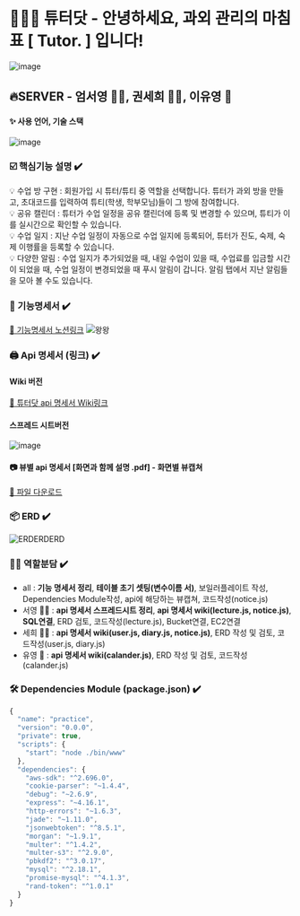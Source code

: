 # 🧑🏼‍🏫 튜터닷 -  안녕하세요, 과외 관리의 마침표 [ Tutor. ] 입니다!
![image](https://user-images.githubusercontent.com/22907830/86105632-8b4ea980-bafa-11ea-8b2d-dc329635ea07.png)

## 🔥SERVER  - 엄서영 🧞‍♂️, 권세희 🧞‍♀️, 이유영 🧞
#### ✨ 사용 언어, 기술 스택
![image](https://user-images.githubusercontent.com/22907830/86451099-62762080-bd55-11ea-8ebf-a3afbad43c6f.png)

### ☑️ 핵심기능 설명 ✔️

💡 수업 방 구현 : 회원가입 시 튜터/튜티 중 역할을 선택합니다. 튜터가 과외 방을 만들고, 초대코드를 입력하여 튜티(학생, 학부모님)들이 그 방에 참여합니다.<br>
💡 공유 캘린더 : 튜터가 수업 일정을 공유 캘린더에 등록 및 변경할 수 있으며, 튜티가 이를 실시간으로 확인할 수 있습니다.<br>
💡 수업 일지 : 지난 수업 일정이 자동으로 수업 일지에 등록되어, 튜터가 진도, 숙제, 숙제 이행률을 등록할 수 있습니다.<br>
💡 다양한 알림 : 수업 일지가 추가되었을 때, 내일 수업이 있을 때, 수업료를 입금할 시간이 되었을 때, 수업 일정이 변경되었을 때 푸시 알림이 갑니다. 알림 탭에서 지난 알림들을 모아 볼 수도 있습니다.<br>

### 📄 기능명세서 ✔️

[👀 기능명세서 노션링크](https://www.notion.so/Server-5e780fef15c440fba3e6ddf43a0452a6)
![왕왕](https://user-images.githubusercontent.com/53335160/86526523-f3710700-becf-11ea-8d7b-6e23e9c2b08e.png)

### 🖨 Api 명세서 (링크) ✔️

####  Wiki 버전
[👀 튜터닷 api 명세서 Wiki링크](https://github.com/TutorDot/TutorDot_SERVER/wiki)

#### 스프레드 시트버전
![image](https://user-images.githubusercontent.com/22907830/86925418-d5273780-c16b-11ea-9d7d-9e1f1768f61e.png)

#### 📷 뷰별 api 명세서 [화면과 함께 설명 .pdf] - 화면별 뷰캡쳐
[👀 파일 다운로드](https://drive.google.com/file/d/1Zxlv2JgsUoj22IsQl2P9Y8PxnCa1Rx8E/view?usp=sharing)

### 📦 ERD ✔️
![ERDERDERD](https://user-images.githubusercontent.com/53335160/86786445-f9691280-c09e-11ea-8dd2-e958437bfde9.png)

### 👭🏼 역할분담 ✔️
- all : **기능 명세서 정리**, **테이블 초기 셋팅(변수이름 서)**, 보일러플레이트 작성, Dependencies Module작성, api에 해당하는 뷰캡쳐, 코드작성(notice.js)
- 서영 🧞‍♂️ : **api 명세서 스프레드시트 정리**, **api 명세서 wiki(lecture.js, notice.js)**, **SQL연결**, ERD 검토, 코드작성(lecture.js), Bucket연결, EC2연결
- 세희 🧞‍♀️ : **api 명세서 wiki(user.js, diary.js, notice.js)**, ERD 작성 및 검토, 코드작성(user.js, diary.js)
- 유영 🧞 : **api 명세서 wiki(calander.js)**, ERD 작성 및 검토, 코드작성(calander.js)

### 🛠 Dependencies Module (package.json) ✔️
```javascript
{
  "name": "practice",
  "version": "0.0.0",
  "private": true,
  "scripts": {
    "start": "node ./bin/www"
  },
  "dependencies": {
    "aws-sdk": "^2.696.0",
    "cookie-parser": "~1.4.4",
    "debug": "~2.6.9",
    "express": "~4.16.1",
    "http-errors": "~1.6.3",
    "jade": "~1.11.0",
    "jsonwebtoken": "^8.5.1",
    "morgan": "~1.9.1",
    "multer": "^1.4.2",
    "multer-s3": "^2.9.0",
    "pbkdf2": "^3.0.17",
    "mysql": "^2.18.1",
    "promise-mysql": "^4.1.3",
    "rand-token": "^1.0.1"
  }
}
```
